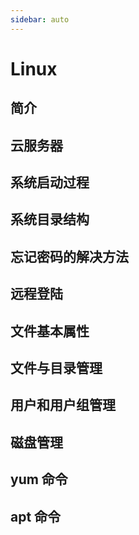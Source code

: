 ```yaml
---
sidebar: auto
---
```

# Linux

## 简介

## 云服务器

## 系统启动过程

## 系统目录结构

## 忘记密码的解决方法

## 远程登陆

## 文件基本属性

## 文件与目录管理

## 用户和用户组管理

## 磁盘管理

## yum 命令

## apt 命令